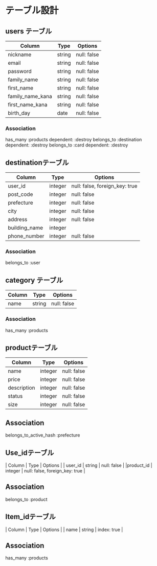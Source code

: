 # テーブル設計

## users テーブル

| Column           | Type   | Options     |
| --------------   | ------ | ----------- |
| nickname         | string | null: false |
| email            | string | null: false |
| password         | string | null: false |
| family_name      | string | null: false |
| first_name       | string | null: false |
| family_name_kana | string | null: false |
| first_name_kana  | string | null: false |
| birth_day	       | date	  | null: false |


### Association

has_many :products dependent: :destroy
belongs_to :destination dependent: :destroy
belongs_to :card dependent: :destroy

##  destinationテーブル

| Column          | Type      | Options                       |
| --------------- | --------- | ----------------------------- |
|user_id	        | integer	  |null: false, foreign_key: true |
|post_code	      | integer	  |null: false                    |
|prefecture	      | integer	  |null: false                    |
|city	            | integer	  |null: false                    |
|address	        | integer	  |null: false                    |
|building_name	  | integer	  |                               |
|phone_number	    | integer   |null: false                    |

### Association

belongs_to :user


## category テーブル

| Column  | Type   | Options     |
| ------- | ------ | ----------- |
| name	  | string | null: false |

### Association

has_many :products

## productテーブル

| Column        |	Type    |	Options                        |
| ------------- | ------- | -----------------------------  |
| name          | integer | null: false                    |
| price	        | integer	| null: false                    |
| description	  | integer	| null: false                    |
| status	      | integer	| null: false                    |
| size	        | integer	| null: false                    |


## Association

belongs_to_active_hash :prefecture


## Use_idテーブル

| Column        |	Type    |	Options                        |
| user_id       |	string	| null: false                    |
|product_id	    | integer	| null: false, foreign_key: true |

## Association

belongs_to :product

## Item_idテーブル

| Column  | Type   | Options     |
| name	  | string | index: true |

## Association

has_many :products